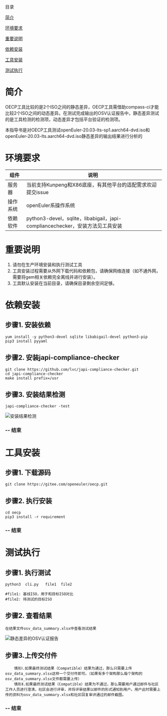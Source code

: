 目录

[简介](#简介)

[环境要求](#环境要求)

[重要说明](#重要说明)

[依赖安装](#依赖安装)

[工具安装](#工具安装)

[测试执行](#测试执行)


# 简介
OECP工具比较的是2个ISO之间的静态差异，OECP工具需借助compass-ci才能比较2个ISO之间的动态差异。在测试完成输出的OSV认证报告中，静态差异测试的是工具检测的检测项，动态差异才包括平台验证的检测项。

本指导书是对OECP工具测试openEuler-20.03-lts-sp1.aarch64-dvd.iso和openEuler-20.03-lts.aarch64-dvd.iso静态差异的输出结果进行分析的

# 环境要求
| 组件  |  说明 |
| ------------ | ------------ |
| 服务器   | 当前支持Kunpeng和X86底座，有其他平台的适配需求欢迎提交issue |
| 操作系统  |  openEuler系操作系统　 |
| 依赖软件  |  python3-devel，sqlite，libabigail，japi-compliancechecker，安装方法见工具安装 |

# 重要说明
1. 请勿在生产环境安装和执行测试工具
2. 工具安装过程需要从外网下载代码和依赖包，请确保网络连接（如不通外网，需要将gem相关依赖完全离线并进行安装）。
3. 工具默认安装在当前目录，请确保目录剩余空间足够。

# 依赖安装
## 步骤1. 安装依赖
    yum install -y python3-devel sqlite libabigail-devel python3-pip
    pip3 install pyyaml

## 步骤2. 安装japi-compliance-checker

    git clone https://github.com/lvc/japi-compliance-checker.git
    cd japi-compliance-checker
    make install prefix=/usr
## 步骤3. 安装结果检测

    japi-compliance-checker -test
![安装结果检测](docs/japi-compliance-checker.png)
### -- 结束

# 工具安装
## 步骤1. 下载源码

    git clone https://gitee.com/openeuler/oecp.git
## 步骤2. 执行安装

    cd oecp
    pip3 install -r requirement
### -- 结束

# 测试执行
## 步骤1. 执行测试

    python3  cli.py   file1  file2

```
#file1: 基线ISO，用于和目标ISO对比
#file2: 待测试的目标ISO
```
## 步骤2. 查看结果

    在结果文件osv_data_summary.xlsx中查看测试结果
![静态差异的OSV认证报告](docs/oecp结果截图.png)

## 步骤3.上传交付件

```
	情形Ⅰ.如果最终测试结果（Compatible）结果为通过，那么只需要上传osv_data_summary.xlsx这样一个交付件即可。（如果有多个架构那么每个架构的osv_data_summary.xlsx文件都需要上传）
	情形Ⅱ.如果最终测试结果（Compatible）结果为不通过，那么需要用户通过邮件与社区工作人员进行澄清，社区会进行评审，并将评审结果以邮件的形式通知到用户。用户此时需要上传的资料为osv_data_summary.xlsx和社区回复审评通过的邮件截图。
```


### -- 结束




